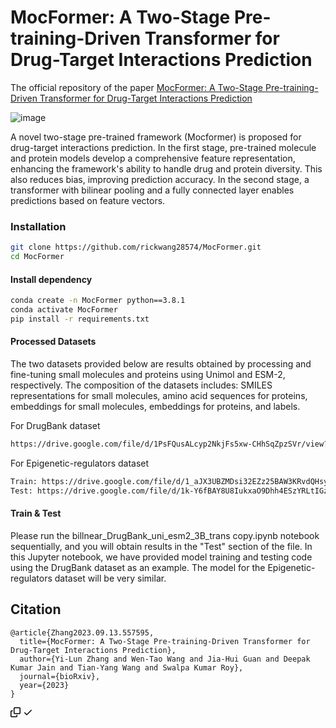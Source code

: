 # MocFormer: A Two-Stage Pre-training-Driven Transformer for Drug-Target Interactions Prediction

The official repository of the paper [MocFormer: A Two-Stage Pre-training-Driven Transformer for Drug-Target Interactions Prediction](https://www.biorxiv.org/content/10.1101/2023.09.13.557595v3)

![image](https://github.com/rickwang28574/MocFormer/assets/87885188/f152b543-1c42-4616-82ac-e9489a53cf66)

A novel two-stage pre-trained framework (Mocformer) is proposed for drug-target interactions prediction. In the first stage, pre-trained molecule and protein models develop a comprehensive feature representation, enhancing the framework's ability to handle drug and protein diversity. This also reduces bias, improving prediction accuracy. In the second stage, a transformer with bilinear pooling and a fully connected layer enables predictions based on feature vectors.

### Installation

```bash
git clone https://github.com/rickwang28574/MocFormer.git
cd MocFormer
```
#### Install dependency

```bash
conda create -n MocFormer python==3.8.1
conda activate MocFormer
pip install -r requirements.txt
```

#### Processed Datasets
The two datasets provided below are results obtained by processing and fine-tuning small molecules and proteins using Unimol and ESM-2, respectively. The composition of the datasets includes: SMILES representations for small molecules, amino acid sequences for proteins, embeddings for small molecules, embeddings for proteins, and labels.

For DrugBank dataset

```bash
https://drive.google.com/file/d/1PsFQusALcyp2NkjFs5xw-CHhSqZpzSVr/view?usp=sharing
```

For Epigenetic-regulators dataset

```bash
Train: https://drive.google.com/file/d/1_aJX3UBZMDsi32EZz25BAW3KRvdQHsy9/view?usp=sharing
Test: https://drive.google.com/file/d/1k-Y6fBAY8U8IukxaO9Dhh4ESzYRLtIGz/view?usp=sharing
```

#### Train & Test
Please run the billnear_DrugBank_uni_esm2_3B_trans copy.ipynb notebook sequentially, and you will obtain results in the "Test" section of the file. In this Jupyter notebook, we have provided model training and testing code using the DrugBank dataset as an example. The model for the Epigenetic-regulators dataset will be very similar.

## Citation
<div class="snippet-clipboard-content notranslate position-relative overflow-auto"><pre class="notranslate"><code>@article{Zhang2023.09.13.557595,
  title={MocFormer: A Two-Stage Pre-training-Driven Transformer for Drug-Target Interactions Prediction},
  author={Yi-Lun Zhang and Wen-Tao Wang and Jia-Hui Guan and Deepak Kumar Jain and Tian-Yang Wang and Swalpa Kumar Roy},
  journal={bioRxiv},
  year={2023}
}
</code></pre><div class="zeroclipboard-container position-absolute right-0 top-0">
    <clipboard-copy aria-label="Copy" class="ClipboardButton btn js-clipboard-copy m-2 p-0 tooltipped-no-delay" data-copy-feedback="Copied!" data-tooltip-direction="w" value="@article{Zhang2023.09.13.557595,
  title={MocFormer: A Two-Stage Pre-training-Driven Transformer for Drug-Target Interactions Prediction},
  author={Yi-Lun Zhang and Wen-Tao Wang and Jia-Hui Guan and Deepak Kumar Jain and Tian-Yang Wang and Swalpa Kumar Roy},
  journal={bioRxiv},
  year={2023}
}" tabindex="0" role="button" style="display: inherit;">
      <svg aria-hidden="true" height="16" viewBox="0 0 16 16" version="1.1" width="16" data-view-component="true" class="octicon octicon-copy js-clipboard-copy-icon m-2">
    <path d="M0 6.75C0 5.784.784 5 1.75 5h1.5a.75.75 0 0 1 0 1.5h-1.5a.25.25 0 0 0-.25.25v7.5c0 .138.112.25.25.25h7.5a.25.25 0 0 0 .25-.25v-1.5a.75.75 0 0 1 1.5 0v1.5A1.75 1.75 0 0 1 9.25 16h-7.5A1.75 1.75 0 0 1 0 14.25Z"></path><path d="M5 1.75C5 .784 5.784 0 6.75 0h7.5C15.216 0 16 .784 16 1.75v7.5A1.75 1.75 0 0 1 14.25 11h-7.5A1.75 1.75 0 0 1 5 9.25Zm1.75-.25a.25.25 0 0 0-.25.25v7.5c0 .138.112.25.25.25h7.5a.25.25 0 0 0 .25-.25v-7.5a.25.25 0 0 0-.25-.25Z"></path>
</svg>
      <svg aria-hidden="true" height="16" viewBox="0 0 16 16" version="1.1" width="16" data-view-component="true" class="octicon octicon-check js-clipboard-check-icon color-fg-success d-none m-2">
    <path d="M13.78 4.22a.75.75 0 0 1 0 1.06l-7.25 7.25a.75.75 0 0 1-1.06 0L2.22 9.28a.751.751 0 0 1 .018-1.042.751.751 0 0 1 1.042-.018L6 10.94l6.72-6.72a.75.75 0 0 1 1.06 0Z"></path>
</svg>
    </clipboard-copy>
  </div></div>

